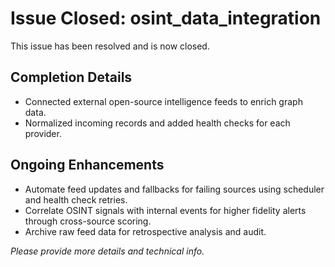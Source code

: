 # Issue Closed: osint_data_integration

This issue has been resolved and is now closed.

## Completion Details
- Connected external open-source intelligence feeds to enrich graph data.
- Normalized incoming records and added health checks for each provider.

## Ongoing Enhancements
- Automate feed updates and fallbacks for failing sources using scheduler and health check retries.
- Correlate OSINT signals with internal events for higher fidelity alerts through cross-source scoring.
- Archive raw feed data for retrospective analysis and audit.

*Please provide more details and technical info.*
